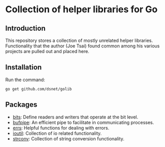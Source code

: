 # Collection of helper libraries for Go #

## Introduction ##

This repository stores a collection of mostly unrelated helper libraries.
Functionality that the author (Joe Tsai) found common among his various projects
are pulled out and placed here.


## Installation ##

Run the command:

```go get github.com/dsnet/golib```


## Packages ##

* [bits](http://godoc.org/github.com/dsnet/golib/bits): Define readers and
writers that operate at the bit level.
* [bufpipe](http://godoc.org/github.com/dsnet/golib/bufpipe): An efficient
pipe to facilitate in communicating processes.
* [errs](http://godoc.org/github.com/dsnet/golib/errs): Helpful functions for
dealing with errors.
* [ioutil](http://godoc.org/github.com/dsnet/golib/ioutil): Collection of io
related functionality.
* [strconv](http://godoc.org/github.com/dsnet/golib/strconv): Collection of
string conversion functionality.
